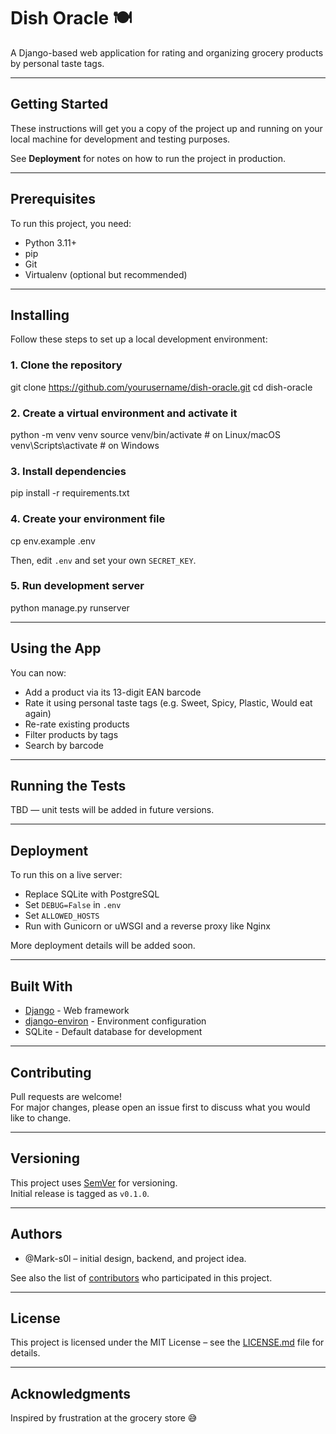 # Dish Oracle 🍽️

A Django-based web application for rating and organizing grocery products by personal taste tags.

---

## Getting Started

These instructions will get you a copy of the project up and running on your local machine for development and testing purposes.

See **Deployment** for notes on how to run the project in production.

---

## Prerequisites

To run this project, you need:

- Python 3.11+
- pip
- Git
- Virtualenv (optional but recommended)

---

## Installing

Follow these steps to set up a local development environment:

### 1. Clone the repository

git clone https://github.com/yourusername/dish-oracle.git
cd dish-oracle

### 2. Create a virtual environment and activate it

python -m venv venv
source venv/bin/activate # on Linux/macOS
venv\Scripts\activate # on Windows

### 3. Install dependencies

pip install -r requirements.txt

### 4. Create your environment file

cp env.example .env

Then, edit `.env` and set your own `SECRET_KEY`.

### 5. Run development server

python manage.py runserver

---

## Using the App

You can now:

- Add a product via its 13-digit EAN barcode
- Rate it using personal taste tags (e.g. Sweet, Spicy, Plastic, Would eat again)
- Re-rate existing products
- Filter products by tags
- Search by barcode

---

## Running the Tests

TBD — unit tests will be added in future versions.

---

## Deployment

To run this on a live server:

- Replace SQLite with PostgreSQL
- Set `DEBUG=False` in `.env`
- Set `ALLOWED_HOSTS`
- Run with Gunicorn or uWSGI and a reverse proxy like Nginx

More deployment details will be added soon.

---

## Built With

- [Django](https://www.djangoproject.com/) - Web framework
- [django-environ](https://github.com/joke2k/django-environ) - Environment configuration
- SQLite - Default database for development

---

## Contributing

Pull requests are welcome!  
For major changes, please open an issue first to discuss what you would like to change.

---

## Versioning

This project uses [SemVer](https://semver.org/) for versioning.  
Initial release is tagged as `v0.1.0`.

---

## Authors

- @Mark-s0l – initial design, backend, and project idea.

See also the list of [contributors](https://github.com/Mark-s0l/dish-oracle/graphs/contributors) who participated in this project.

---

## License

This project is licensed under the MIT License – see the [LICENSE.md](LICENSE.md) file for details.

---

## Acknowledgments

Inspired by frustration at the grocery store 😅